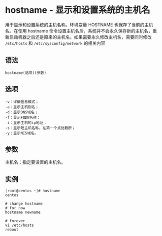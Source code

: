 # hostname - 显示和设置系统的主机名

用于显示和设置系统的主机名称。环境变量 HOSTNAME 也保存了当前的主机名。在使用 hostname 命令设置主机名后，系统并不会永久保存新的主机名，重新启动机器之后还是原来的主机名。如果需要永久修改主机名，需要同时修改 `/etc/hosts` 和 `/etc/sysconfig/network` 的相关内容

## 语法

```
hostname(选项)(参数)
```

## 选项

```
-v：详细信息模式；
-a：显示主机别名；
-d：显示DNS域名；
-f：显示FQDN名称；
-i：显示主机的ip地址；
-s：显示短主机名称，在第一个点处截断；
-y：显示NIS域名。
```

## 参数

主机名：指定要设置的主机名。

## 实例

```
[root@centos ~]# hostname
centos

# change hostname
# for now
hostname newname

# forever
vi /etc/hosts
reboot
```

